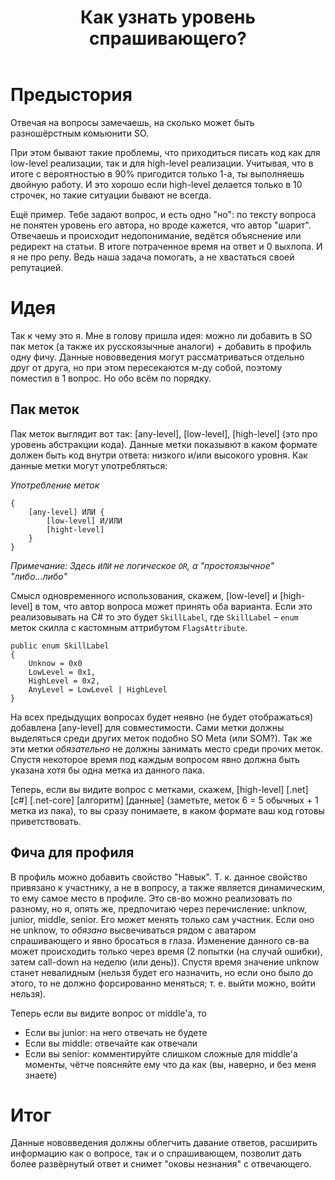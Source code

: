 ﻿---
title: "Как узнать уровень спрашивающего?"
se.owner.user_id: 276432
se.owner.display_name: "return"
se.owner.link: "https://ru.meta.stackoverflow.com/users/276432/return"
se.link: "https://ru.meta.stackoverflow.com/questions/10510/%d0%9a%d0%b0%d0%ba-%d1%83%d0%b7%d0%bd%d0%b0%d1%82%d1%8c-%d1%83%d1%80%d0%be%d0%b2%d0%b5%d0%bd%d1%8c-%d1%81%d0%bf%d1%80%d0%b0%d1%88%d0%b8%d0%b2%d0%b0%d1%8e%d1%89%d0%b5%d0%b3%d0%be"
se.question_id: 10510
se.post_type: question
se.score: -2
---
<h1>Предыстория</h1>
<p>Отвечая на вопросы замечаешь, на сколько может быть разношёрстным комьюнити SO.</p>
<p>При этом бывают такие проблемы, что приходиться писать код как для low-level реализации, так и для high-level реализации. Учитывая, что в итоге с вероятностью в 90% пригодится только 1-а, ты выполняешь двойную работу. И это хорошо если high-level делается только в 10 строчек, но такие ситуации бывают не всегда.</p>
<p>Ещё пример. Тебе задают вопрос, и есть одно &quot;но&quot;: по тексту вопроса не понятен уровень его автора, но вроде кажется, что автор &quot;шарит&quot;. Отвечаешь и происходит недопонимание, ведётся объяснение или редирект на статьи. В итоге потраченное время на ответ и 0 выхлопа. И я не про репу. Ведь наша задача помогать, а не хвастаться своей репутацией.</p>
<h1>Идея</h1>
<p>Так к чему это я. Мне в голову пришла идея: можно ли добавить в SO пак меток (а также их русскоязычные аналоги) + добавить в профиль одну фичу. Данные нововведения могут рассматриваться отдельно друг от друга, но при этом пересекаются м-ду собой, поэтому поместил в 1 вопрос. Но обо всём по порядку.</p>
<h2>Пак меток</h2>
<p>Пак меток выглядит вот так: [any-level], [low-level], [high-level] (это про уровень абстракции кода). Данные метки показывют в каком формате должен быть код внутри ответа: низкого и/или высокого уровня. Как данные метки могут употребляться:</p>
<p><em>Употребление меток</em></p>
<pre><code>{
    [any-level] ИЛИ {
        [low-level] И/ИЛИ
        [hight-level]
    }
}
</code></pre>
<p><em>Примечание: Здесь <code>ИЛИ</code> не логическое <code>OR</code>, а &quot;простоязычное&quot; &quot;либо...либо&quot;</em></p>
<p>Смысл одновременного использования, скажем, [low-level] и [high-level] в том, что автор вопроса может принять оба варианта. Если это реализовывать на C# то это будет <code>SkillLabel</code>, где <code>SkillLabel</code> – <code>enum</code> меток скилла с кастомным аттрибутом <code>FlagsAttribute</code>.</p>
<pre><code>public enum SkillLabel
{
    Unknow = 0x0
    LowLevel = 0x1,
    HighLevel = 0x2,
    AnyLevel = LowLevel | HighLevel
}
</code></pre>
<p>На всех предыдущих вопросах будет неявно (не будет отображаться) добавлена [any-level] для совместимости. Сами метки должны выделяться среди других меток подобно SO Meta (или SOM?). Так же эти метки <em>обязательно</em> не должны занимать место среди прочих меток. Спустя некоторое время под каждым вопросом явно должна быть указана хотя бы одна метка из данного пака.</p>
<p>Теперь, если вы видите вопрос с метками, скажем, [high-level] [.net] [c#] [.net-core] [алгоритм] [данные] (заметьте, меток 6 = 5 обычных + 1 метка из пака), то вы сразу понимаете, в каком формате ваш код готовы приветствовать.</p>
<h2>Фича для профиля</h2>
<p>В профиль можно добавить свойство &quot;Навык&quot;. Т. к. данное свойство привязано к участнику, а не в вопросу, а также является динамическим, то ему самое место в профиле. Это св-во можно реализовать по разному, но я, опять же, предпочитаю через перечисление: unknow, junior, middle, senior. Его может менять только сам участник. Если оно не unknow, то <em>обязано</em> высвечиваться рядом с аватаром спрашивающего и явно бросаться в глаза. Изменение данного св-ва может происходить только через время (2 попытки (на случай ошибки), затем call-down на неделю (или день)). Спустя время значение unknow станет невалидным (нельзя будет его назначить, но если оно было до этого, то не должно форсированно меняться; т. е. выйти можно, войти нельзя).</p>
<p>Теперь если вы видите вопрос от middle'а, то</p>
<ul>
<li>Если вы junior: на него отвечать не будете</li>
<li>Если вы middle: отвечайте как отвечали</li>
<li>Если вы senior: комментируйте слишком сложные для middle'а моменты, чётче поясняйте ему что да как (вы, наверно, и без меня знаете)</li>
</ul>
<h1>Итог</h1>
<p>Данные нововведения должны облегчить давание ответов, расширить информацию как о вопросе, так и о спрашивающем, позволит дать более развёрнутый ответ и снимет &quot;оковы незнания&quot; с отвечающего.</p>
